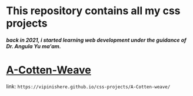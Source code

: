 # This repository contains all my css projects
##### back in 2021, i started learning web development under the guidance of Dr. Angula Yu ma'am.

# [A-Cotten-Weave](https://vipinishere.github.io/css-projects/A-Cotten-weave)

link: ```https://vipinishere.github.io/css-projects/A-Cotten-weave/```
